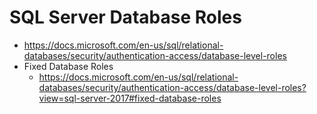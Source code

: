 
# SQL Server Database Roles

- https://docs.microsoft.com/en-us/sql/relational-databases/security/authentication-access/database-level-roles
- Fixed Database Roles
  + https://docs.microsoft.com/en-us/sql/relational-databases/security/authentication-access/database-level-roles?view=sql-server-2017#fixed-database-roles
